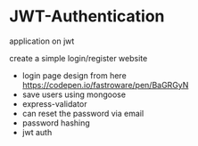 # JWT-Authentication

application on jwt

create a simple login/register website

- login page design from here https://codepen.io/fastroware/pen/BaGRGyN
- save users using mongoose
- express-validator
- can reset the password via email
- password hashing
- jwt auth
